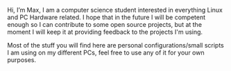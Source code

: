 Hi, I’m Max,
I am a computer science student interested in everything Linux and PC Hardware related.
I hope that in the future I will be competent enough so I can contribute to some open source projects,
but at the moment I will keep it at providing feedback to the projects I'm using.

Most of the stuff you will find here are personal configurations/small scripts I am using on my different PCs, feel free to use any of it for your own purposes.
